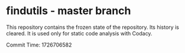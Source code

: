 # findutils - master branch

This repository contains the frozen state of the repository.
Its history is cleared. It is used only for static code
analysis with Codacy.

Commit Time: 1726706582